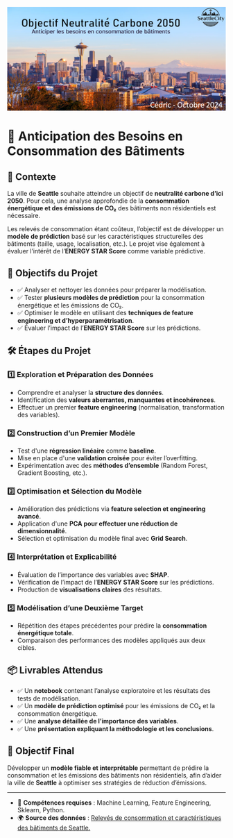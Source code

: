 ![Entete](images/projet.png)

# 📌 Anticipation des Besoins en Consommation des Bâtiments

## 📖 Contexte
La ville de **Seattle** souhaite atteindre un objectif de **neutralité carbone d’ici 2050**. Pour cela, une analyse approfondie de la **consommation énergétique et des émissions de CO₂** des bâtiments non résidentiels est nécessaire.

Les relevés de consommation étant coûteux, l’objectif est de développer un **modèle de prédiction** basé sur les caractéristiques structurelles des bâtiments (taille, usage, localisation, etc.). Le projet vise également à évaluer l’intérêt de l’**ENERGY STAR Score** comme variable prédictive.

## 🎯 Objectifs du Projet
- ✅ Analyser et nettoyer les données pour préparer la modélisation.
- ✅ Tester **plusieurs modèles de prédiction** pour la consommation énergétique et les émissions de CO₂.
- ✅ Optimiser le modèle en utilisant des **techniques de feature engineering et d’hyperparamétrisation**.
- ✅ Évaluer l’impact de l’**ENERGY STAR Score** sur les prédictions.

## 🛠️ Étapes du Projet

### 1️⃣ **Exploration et Préparation des Données**
- Comprendre et analyser la **structure des données**.
- Identification des **valeurs aberrantes, manquantes et incohérences**.
- Effectuer un premier **feature engineering** (normalisation, transformation des variables).

### 2️⃣ **Construction d’un Premier Modèle**
- Test d'une **régression linéaire** comme **baseline**.
- Mise en place d'une **validation croisée** pour éviter l’overfitting.
- Expérimentation avec des **méthodes d’ensemble** (Random Forest, Gradient Boosting, etc.).

### 3️⃣ **Optimisation et Sélection du Modèle**
- Amélioration des prédictions via **feature selection et engineering avancé**.
- Application d'une **PCA pour effectuer une réduction de dimensionnalité**.
- Sélection et optimisation du modèle final avec **Grid Search**.

### 4️⃣ **Interprétation et Explicabilité**
- Évaluation de l’importance des variables avec **SHAP**.
- Vérification de l’impact de l’**ENERGY STAR Score** sur les prédictions.
- Production de **visualisations claires** des résultats.

### 5️⃣ **Modélisation d’une Deuxième Target**
- Répétition des étapes précédentes pour prédire la **consommation énergétique totale**.
- Comparaison des performances des modèles appliqués aux deux cibles.

## 📦 Livrables Attendus
- ✅ Un **notebook** contenant l’analyse exploratoire et les résultats des tests de modélisation.
- ✅ Un **modèle de prédiction optimisé** pour les émissions de CO₂ et la consommation énergétique.
- ✅ Une **analyse détaillée de l’importance des variables**.
- ✅ Une **présentation expliquant la méthodologie et les conclusions**.

## 🚀 Objectif Final
Développer un **modèle fiable et interprétable** permettant de prédire la consommation et les émissions des bâtiments non résidentiels, afin d’aider la ville de **Seattle** à optimiser ses stratégies de réduction d’émissions.

---
- 👥 **Compétences requises** : Machine Learning, Feature Engineering, Sklearn, Python.
- 🌍 **Source des données** : [Relevés de consommation et caractéristiques des bâtiments de Seattle.](https://data.seattle.gov/Built-Environment/Building-Energy-Benchmarking-Data-2015-Present/teqw-tu6e/about_data)
